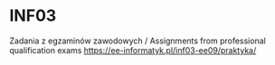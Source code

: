 # INF03
Zadania z egzaminów zawodowych / Assignments from professional qualification exams 
https://ee-informatyk.pl/inf03-ee09/praktyka/
